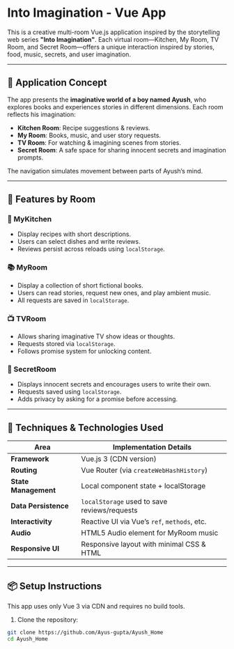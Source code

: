 # Into Imagination - Vue App

This is a creative multi-room Vue.js application inspired by the storytelling web series **"Into Imagination"**. Each virtual room—Kitchen, My Room, TV Room, and Secret Room—offers a unique interaction inspired by stories, food, music, secrets, and user imagination.

---

## 🌟 Application Concept

The app presents the **imaginative world of a boy named Ayush**, who explores books and experiences stories in different dimensions. Each room reflects his imagination:

- **Kitchen Room**: Recipe suggestions & reviews.
- **My Room**: Books, music, and user story requests.
- **TV Room**: For watching & imagining scenes from stories.
- **Secret Room**: A safe space for sharing innocent secrets and imagination prompts.

The navigation simulates movement between parts of Ayush’s mind.

---

## 🧠 Features by Room

### 🥘 MyKitchen
- Display recipes with short descriptions.
- Users can select dishes and write reviews.
- Reviews persist across reloads using `localStorage`.

### 📚 MyRoom
- Display a collection of short fictional books.
- Users can read stories, request new ones, and play ambient music.
- All requests are saved in `localStorage`.

### 📺 TVRoom
- Allows sharing imaginative TV show ideas or thoughts.
- Requests stored via `localStorage`.
- Follows promise system for unlocking content.

### 🤫 SecretRoom
- Displays innocent secrets and encourages users to write their own.
- Requests saved using `localStorage`.
- Adds privacy by asking for a promise before accessing.

---

## 🚀 Techniques & Technologies Used

| Area                 | Implementation Details                        |
|----------------------|-----------------------------------------------|
| **Framework**        | Vue.js 3 (CDN version)                        |
| **Routing**          | Vue Router (via `createWebHashHistory`)      |
| **State Management** | Local component state + localStorage         |
| **Data Persistence** | `localStorage` used to save reviews/requests |
| **Interactivity**    | Reactive UI via Vue’s `ref`, `methods`, etc. |
| **Audio**            | HTML5 Audio element for MyRoom music         |
| **Responsive UI**    | Responsive layout with minimal CSS & HTML    |

---

## 📦 Setup Instructions

This app uses only Vue 3 via CDN and requires no build tools.

1. Clone the repository:

```bash
git clone https://github.com/Ayus-gupta/Ayush_Home
cd Ayush_Home

